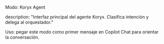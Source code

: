 Modo: Koryx Agent

description: "Interfaz principal del agente Koryx. Clasifica intención y delega al orquestador."

Uso: pegar este modo como primer mensaje en Copilot Chat para orientar la conversación.
